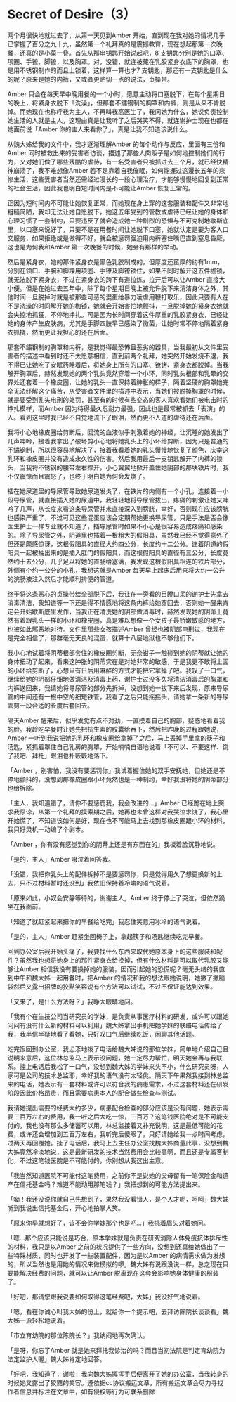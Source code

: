 # Secret of Desire（3）

两个月很快地就过去了，从第一天见到Amber 开始，直到现在我对她的情况几乎已掌握了百分之九十九，虽然第一个礼拜真的是震撼教育，现在想起那第一次晚餐，还真的是小菜一叠。首先从那串钥匙开始说起吧，8 支钥匙分别是她的口塞、项圈、手镣、脚镣，以及胸罩。对，没错，就连被藏在乳胶紧身衣底下的胸罩，也是用不锈钢制作的而且上锁着，这样算一算也才7 支钥匙，那还有一支钥匙是什么的呢？原来是她的内裤，又或者更贴切一点的说法，贞操带。 

Amber 只会在每天早中晚用餐的一个小时，愿意主动将口塞脱下，在每个星期日的晚上，将紧身衣脱下「洗澡」，但那套不鏽钢制的胸罩和内裤，则是从来不肯脱掉。而她现在也称呼我为主人，不再叫我高医生了，我问她为什么，她说负责控制她生活的人就是主人，这理由真是让我听了之后哭笑不得，就连谢护士现在也都在她面前说「Amber 你的主人来看你了」，真是让我不知道该说什么。 

从魏大姊给我的文件中，我才逐渐理解Amber 的每个动作与反应，里面有三份和Amber 同时被救出来的受害者访谈，描述了那些人肉贩子是如何地控制她们的行为，又对她们做了哪些残酷的虐待，有一名受害者只被抓进去三个月，就已经快精神崩溃了，我不难想像Amber 若不是靠着自我催眠，如何能捱过这漫长五年的悲惨生活，这些受害者当然还需经过漫长的一段心理治疗，才能够慢慢地回复到正常的社会生活，因此我也明白短时间内是不可能让Amber 恢复正常的。 

正因为短时间内不可能让她恢复正常，而她现在身上穿的这套服装和配件又非常地粗糙简陋，我却无法让她自愿脱下，她这五年受到的管教或虐待已经让她的身体和心理习惯了一套制约，只要违反了就会造成她一种剧烈的恐惧与不可克制地歇斯底里，以口塞来说好了，只要不是在用餐时间让她脱下口塞，她就认定是要为客人口交服务，如果拒绝或是做得不好，就会被惩罚强迫用内裤塞住嘴巴直到窒息昏厥，这也是为何我和Amber 第一次晚餐的时候，她会有那样的举动。 

然后是紧身衣，她的那件紧身衣是黑色乳胶制成的，但厚度还蛮厚的约有1mm，分别在领口、手腕和脚踝用项圈、手镣及脚镣锁住，如果不同时解开这五件枷锁，就无法脱下紧身衣，不过在紧身衣的跨下有道拉炼，拉开后可以让Amber 直接大小便。但是在她过去五年中，除了每个星期日晚上被允许脱下来清洁身体之外，其他时间一旦脱掉时就是被那些可恶的混蛋给暴力凌虐用鞭打取乐，因此只要有人在不是洗澡的时间解开她的枷锁，她就会开始害怕地颤抖，一旦脱掉她的紧身衣她就会失控地抓狂，不停地挣扎。可是因为长时间穿着这件厚重的乳胶紧身衣，已经让她的身体产生皮肤病，尤其是手脚四肢早已感染了黴菌，让她时常不停地隔着紧身衣抓挠，然而更让我担心的还在后面。 

那套不鏽钢制的胸罩和内裤，是我觉得最恐怖且恶劣的器具，当我最初从文件里受害者的描述中看到时还不太愿意相信，直到前两个礼拜，她突然开始发烧不退，我不得已让她吃了安眠药睡着后，将她身上所有的口塞、镣铐、紧身衣都脱掉。当我解开胸罩后，赫然发现她的两个乳头竟然穿着一个小环，同时乳头根部和乳晕的交界处还套着一个橡皮圈，让她的乳头一直保持着肿胀的样子，隔着坚硬的胸罩她完全无法纾解这个痛苦，从受害者文件里的描述中表示，当她们被脱掉胸罩的时候，就是要受到乳头电刑的处罚，甚至有的时候有些变态的客人喜欢看她们被电击时的挣扎模样，而Amber 因为待得最久忍耐力最强，因此也是最常被抓去「表演」的人。看到这里时我已经不自觉地流下了眼泪，然而更不人道的虐待还在后面。 

我将小心地橡皮圈给剪断后，回流的血液似乎刺激着她的神经，让沉睡的她发出了几声呻吟，接着我拿出了破坏剪小心地将她乳头上的小环给剪断，因为只是普通的不鏽钢制，所以很容易地解决了，接着我看着她的乳头慢慢地恢复了颜色，庆幸这乳环和橡皮圈并没有造成永久性的伤害。然后我用最后一支钥匙解开了内裤的锁头，当我将不锈钢的腰带左右撑开，小心翼翼地掀开盖住她阴部的那块铁片时，我不仅震惊而且震怒了，也终于明白她为何会发烧了。 

插在她尿道里的导尿管导致她尿道发炎了，在铁片的内侧有一个小孔，连接着一小段导尿管，就直接插入她的尿道中，我轻轻地将导尿管拔出，疼痛的刺激让她又呻吟了几声，从长度来看这条导尿管并未直接深入到膀胱，幸好，否则现在应该膀胱也感染严重了，不过可见这些混蛋应该会定期帮她更换导尿管，只是手法是否会像医生护士一样专业就不知道了，插导尿管时如果不小心是很容易造成疼痛和感染的。除了导尿管之外，阴道里也插着一根粗大的假阳具，虽然我已经不觉得意外了但还是颇感惊讶，这根假阳具的直径大约四公分，长度约十二公分。连着阴道的假阳具一起被抽出来的是插入肛门的假阳具，而这根假阳具的直径有三公分，长度竟然约十五公分，几乎足以将她的直肠给塞满，我发现这根假阳具相连的铁片部分，外侧有个约一公分的小孔，我想这就是Amber 每天早上起床后用来将大约一公升的浣肠液注入然后才能顺利排便的管道。 

终于将这条恶心的贞操带给全部脱下后，我让在一旁看的目瞪口呆的谢护士先拿去消毒清洁，我知道等一下还是得不情愿地将这条内裤给她穿回去，否则她一醒来肯定会开始歇斯底里发作，当我正在清洗她的阴部做消毒时，赫然发现她的阴蒂上竟然有着跟乳头一样的小环和橡皮圈，真是难以想像一个女孩子最娇嫩敏感的地方，也被如此邪恶地对待。文件里那些女孩描述Amber 曾经也被阴部电刑过，我现在是完全相信了，那群毫无天良的混蛋，就算十八层地狱也不够他们下。 

我小心地试着将阴蒂根部套住的橡皮圈剪断，无奈钳子一触碰到她的阴蒂就让她的身体扭动了起来，看来这肿胀的阴蒂实在是对她非常的敏感，于是我更不敢将上面的小环给剪断了，心想只有日后用麻醉的方式才能把它拿掉了吧。我叹了一口气，继续给她的阴部仔细地做清洁及消毒上药，谢护士过没多久将清洁消毒后的胸罩和内裤送回来，我请她将导尿管的部分先拆掉，没想到她一拔下来后发现，原来导尿管的中间还有一根中空的细短铁管，我看了之后只能摇摇头，请她拿一条新的导尿管剪一段合适的长度后套回去。 

隔天Amber 醒来后，似乎发觉有点不对劲，一直摸着自己的胸部，疑惑地看着我的脸。我趁吃早餐时让她先把抗生素的胶囊给吞下，然后把昨晚的过程跟她说，Amber 一听到我说把她的乳环和橡皮圈给拿掉了之后，马上丢掉手里拿的筷子和汤匙，紧抓着罩住自己乳房的胸罩，开始喃喃自语地说着「不可以、不要这样、饶了我吧、拜托」眼泪也扑簌簌地落下。 

「Amber ，别害怕，我没有要惩罚你」我试着握住她的双手安抚她，但她还是不停地颤抖的，没想到那橡皮圈跟小环竟然也是一种制约，幸好我没将她的阴蒂部分也给拆除。 

「主人，我知道错了，请你不要惩罚我，我会改进的…」Amber 已经跪在地上哭求我原谅，从第一个礼拜的摸索期之后，她再也未曾这样对我哭泣求饶了，我心里开始慌了，不知道该如何是好，现在也不可能马上去找到那橡皮圈跟小环的材料，我只好灵机一动编了个剧本。 

「Amber ，你有没有感觉到你的阴蒂上还是有东西在的」我板着脸沉静地说。 

「是的，主人」Amber 啜泣着回答我。 

「没错，我把你乳头上的配件拆掉不是要惩罚你，只是觉得用久了想更换新的上去，只不过材料暂时还没到」我依旧保持着冷峻的语气说着。 

「原来如此，小奴会安静等待的，谢谢主人」Amber 终于停止了哭泣，但依然跪坐在我面前。 

「知道了就赶紧起来把你的早餐给吃完」我忍住笑意用冰冷的语气说着。 

「是的，主人」Amber 赶紧坐回椅子上，拿起筷子和汤匙继续吃完早餐。 

回到办公室后我开始头痛了，我要找什么东西来取代她原本身上的这些服装和配件？虽然我也想将她身上的那件紧身衣给换掉，但有什么材料是可以取代乳胶又能够让Amber 相信我没有要换掉她的服装，因而引起她的恐慌呢？毫无头绪的我直到中午和魏大姊一起用餐时，把Amber 的情况和我的想法跟她说明，她撇了撇脑袋然后又露出招牌的狡黠笑容说有个方法可以试试，不过不保证能达到效果。 

「又来了，是什么方法呀？」我睁大眼睛地问。 

「我有个在生技公司当研究员的学妹，是负责从事医疗材料的研发，或许可以跟她问问有没有什么新的材料可以利用」魏大姊拿出手机把她学妹的联络电话传给了我，我半信半疑地看了看她，只好叹口气后继续吃饭，闲聊其他话题。 

吃完饭回到办公室，我忐忑地拨了电话给魏大姊说的那位学妹，简单地介绍自己且说明来意后，这位林总监马上表示没问题，她一定尽力帮忙，明天她会再与我联系。挂上电话后我松了一口气，没想到魏大姊的学妹来头不小，什么研究员呀，人家可是公司的技术总监耶，幸好我的语气没有太轻佻。隔天下午果然我接到林总监来的电话，她表示有一套材料或许可以符合我的病患需求，不过这套材料还在研发阶段因此价格昂贵，而且需要病患本人的配合做些检查与测试。 

我请她提出需要的经费大约多少，病患配合检查的部分应该是没有问题，她表示需要三百万左右的费用，我一听之后大吃一惊，三百万？这笔钱医院绝对是不可能支付的，我也没有那么多储蓄可以用，林总监接着又补充说明，这是最低可能的花费，或许还会增加到五百万左右，我听完后傻眼了，只好请她给我一点时间考虑，过两天再回覆她。挂了电话后，我马上去主任办公室找魏大姊商量此事，没想到魏大姊竟然冷淡地说，这是最新研发的技术当然费用会比较高啊，而且还是专属客制化，不过这笔钱医院是不可能付的，你别想从我这出主意。 

「我当然知道医院不可能付这笔费用，之前你不是说她的父母留有一笔保险金和遗产在信托基金吗？难道不能动用那笔钱？」我把想到的可能方法提出来。 

「呦！我还没说你就自己先想到了，果然我没看错人，是个人才呢，呵呵」魏大姊听到我说出信托基金后，开心地拍掌大笑。 

「原来你早就想好了，该不会你学妹那个也是吧…」我挑着眉头对着她问。 

「嗯…那个应该只能说是巧合，原本学妹就是负责在研究消除人体免疫抗体排斥性的材料，我只是以Amber 之前的状况提供了一些方向，没想到还真给她做出了一些特殊材质，同时也开发了一些装置配件，因为是以Amber 的病情需求做为发想的，所以当然也是用她的情况来做模拟的啰」魏大姊有说跟没说一样，总之现在只要能解决经费的问题，就可以让Amber 脱离现在这套会影响她身体健康的服装了。 

「好吧，那请您跟我说要如何取得这笔经费吧，大姊」我没好气地说着。 

「嗯，看在你诚心叫我大姊的份上，就给你一个提示吧，去拜访陈院长谈谈看」魏大姊一派轻松地说着。 

「市立育幼院的那位陈院长？」我纳闷地再次确认。 

「是呀，你忘了Amber 就是她来拜托我诊治的吗？而且当初法院是判定育幼院为法定监护人喔」魏大姊肯定地回答。 

「好吧，我知道了，谢啦」我向魏大姊挥挥手后便离开了她的办公室，当我转身的时候她又露出了狡黠的笑容。遵依据cc协议搬运文章，所有搬运文章会尽力寻找作者信息并标注在文章中，如有侵权等行为可联系删除

